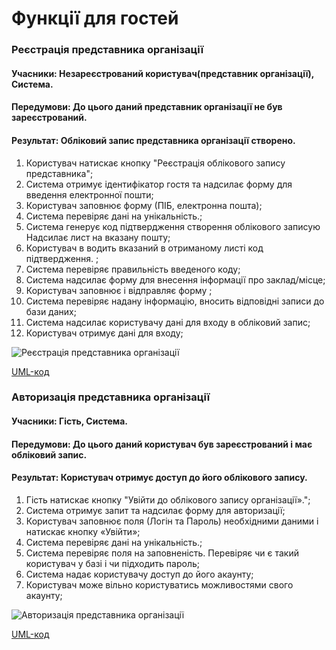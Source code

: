 # Функції для гостей

### Реєстрація представника організації

#### Учасники: Незареєстрований користувач(представник організації), Система.
#### Передумови: До цього даний представник організації не був зареєстрований.
#### Результат: Обліковий запис представника організації створено.

1.	Користувач натискає кнопку "Реєстрація облікового запису представника";
2.	Система отримує ідентифікатор гостя та надсилає форму для введення електронної пошти;
3.	Користувач заповнює форму (ПІБ, електронна пошта);
4.	Система перевіряє дані на унікальність.;
5.	Система генерує код підтвердження створення облікового записую Надсилає лист на вказану пошту;
6.	Користувач в водить вказаний в отриманому листі код підтвердження. ;
7.	Система перевіряє правильність введеного коду;
8.	Система надсилає форму для внесення інформації про заклад/місце;
9.	Користувач заповнює і відправляє форму ;
10.	Система перевіряє надану інформацію, вносить відповідні записи до бази даних;
11.	Система надсилає користувачу дані для входу в обліковий запис;
12.	Користувач отримує дані для входу;

![Реєстрація представника організації](http://www.plantuml.com/plantuml/svg/fLRBJjjG4DtxAwxe1YGK0eik220s_OVkgb2IWaH95T9DnG8mZouGKMbafAeyslw02JOr0Jk_CFD7dND7E7Ng6AAk4bzVdtFcp9bhBs-rgitMn_SRpaQjtZ9hjUfghUau2_N6PikyRMmqcelbSjbihN-gBSw-N5fOMQ9pykatTScVNvXPMJ9qHI5tU9VtU8TyFcIFsuRwSX5IW6NoPNDC4VN8DvJ8ZHjPYjaJ5Dr_LYea_CL7id6N52DIMf4H0W0yANq2MNRVdP6ju8hiBHSt-6WoNzS8LLFJXdueW3ppG7wnp4iA5LpO7Y0bbTgXn0ZaiIpUo5yAKf5ZwJ5oDpHqZMfCKUt5EgzWd63Syp58UKzLqWLTovf7FK01nd9G7mwCsr1ZztNjpL3s9iMIJW4cv2Ty11nvcY9qxH7EAXo9O5wzVbCkpnlwzc_71Sf0CO8ZNObIy_MYIxTYANj85xlSAUQO5OwV5Yj1D_hoyrd01ISU0sLEbL80KpqAO9IDJW0n50j66ygwy5lTKmBg2iKEhei7z08wq4HD0tfn21m4HWZlr4sdjhcQpljsddVRZZqSd7c3QPEWu3QQpXrC5oZwr6FNJEIV0KacK9hzGQJO7HcgYGeKPKPlMrHaLmGVTEWaF1VxrIqhSn-qa8og39YjkBRDWe4LO9Ldxsqrl8zz048-xeVyruQ4iZUadiuQ5eT2K1dfeZCYckg5DefFiZ8cwP8EwSjq7gy_OFMdSgm2ONeQsSnm6oqBT4gDXH0LiPg4Wm3_hRRZKiNPRBHgfhd-RgrbNbIhzNgrcirRixQAd1dwBe9kHLw4zkeKbZHNWB0oli90I65NK_D4xfsXWoD-Jf0SEXzgA4G1IMkbBkh44vZFr3rs_w_OsKon1Sq_jQe3Yc1mHeqUizs_icnN4sGWBOAzfuqhcJ62WB73k4NPrcT3hpOhCRk2Rft2LyBOHiqDf-ByEVE7sEoc8P32uyTjWnSYAj4iuFq1r1b1yVJ4Avx8i-7XyuGKzgRsY8wCjZ4irXD6yvOd_MJQ0J6EfJGLoas9_jD9JKDktrmezTf6P_0UuuDAhgLvdp_ifeV0m6S-q0vh30k-0OhjlCWSngDf16MhrVXGSPOb4VBT-GS0)

[UML-код](https://github.com/nickname038/kpi-db-subgroup/blob/patch-1/UML/guest/Diagrams/registr_organization.pu)

### Авторизація представника організації

#### Учасники: Гість, Система.
#### Передумови: До цього даний користувач був зареєстрований і має обліковий запис.
#### Результат: Користувач отримує доступ до його облікового запису.

1.	Гість натискає кнопку "Увійти до облікового запису організації».";
2.	Система отримує запит та надсилає форму для авторизації;
3.	Користувач заповнює поля (Логін та Пароль) необхідними даними і натискає кнопку «Увійти»;
4.	Система перевіряє дані на унікальність.;
5.	Система перевіряє поля на заповненість. Перевіряє чи є такий користувач у базі і чи підходить пароль;
6.	Система надає користувачу доступ до його акаунту;
7.	Користувач може вільно користуватись можливостями свого акаунту;

![Авторизація представника організації](http://www.plantuml.com/plantuml/svg/dPNDRX9H5CVtzobkkjB486vS54hwAgsbqGIBeRWnB5h6bWqH4mbDD8gcIpUNATY10IRX2Svv8y__vCu4qe4QaoRbtlFn_vsF2uVdpQD6y_tRcgbLJvlsTVNefDemfdnQFslQL_LQlN5GB1Rj-PiFrOCNBolbumfz9qVt59BRBpy_hbZwJ26tQSaN5CczusiUSCzI8XSJ6lEb69suByGy8sVLyqwk5Zp8_6yAEoLlkIEEbpv7v8M_y03PkVlCqY-AL6b2StAxamrfuj42SLvIc2Niqz8AJbSkx-GZZScfvDIAgXQeUW6Avuwb4JvQ5864t5Vh1L9cWJom8EA-bUiHnLBpJ1rWH2GboBgR-AVGtejMp5qqazkUzsiUr58P8ffp0DKnBRqzqOEbQLhU9f2_p90uAEpUWnyO249zgH9oBQ0BT4EoJXNIcEhPIRPMhJpabj4TDFjh4xMQfWr7mTFspLGieHa7TezkAOG6NBIinwlPidYhkB1N4h2D1MePq6nSFMXichfjCHC5nhQBGwp0_162y0PWZ2VXSbxAJMbRMy2GPqYbjVFy2ImuGE49VKFbKj_2Kmqn3RLsdu9nWZxnbNYCTMnpqlwvz61uy4ZlLx_Ncx-AXV-VsfVuPoUXiX-zTMm8RbI5DKfNeM0D3H_4SaV0yL-gfDdsDuhkZ_259NNX3s6Ke7o-4gqnHT00IjQdKXwzJXVDo9NXOET30w4JmmBc_vWtlgN-qCIYVX1Y6daSRJrrqu2O8WezLKydBHCDjq5jVvprToLpACzOVYN-0W00)

[UML-код](https://github.com/nickname038/kpi-db-subgroup/blob/patch-1/UML/guest/Diagrams/authorization_organization.pu)
